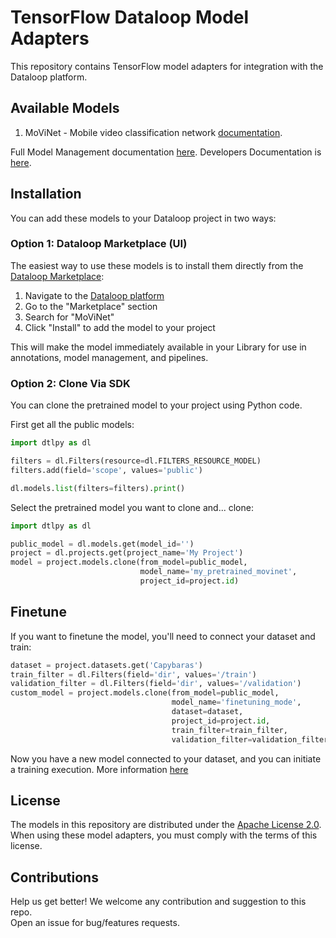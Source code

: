 # TensorFlow Dataloop Model Adapters

This repository contains TensorFlow model adapters for integration with the Dataloop platform.

## Available Models

1. MoViNet - Mobile video classification network [documentation](adapters/movinet/README.md).

Full Model Management documentation [here](https://dataloop.ai/docs).
Developers Documentation is [here](https://developers.dataloop.ai/tutorials/model_management/).

## Installation

You can add these models to your Dataloop project in two ways:

### Option 1: Dataloop Marketplace (UI)

The easiest way to use these models is to install them directly from the [Dataloop Marketplace](https://dataloop.ai/platform/marketplace/):

1. Navigate to the [Dataloop platform](https://dataloop.ai/)
2. Go to the "Marketplace" section
3. Search for "MoViNet"
4. Click "Install" to add the model to your project

This will make the model immediately available in your Library for use in annotations, model management, and pipelines.

### Option 2: Clone Via SDK

You can clone the pretrained model to your project using Python code.

First get all the public models:

```python
import dtlpy as dl

filters = dl.Filters(resource=dl.FILTERS_RESOURCE_MODEL)
filters.add(field='scope', values='public')

dl.models.list(filters=filters).print()
```

Select the pretrained model you want to clone and... clone:

```python
import dtlpy as dl

public_model = dl.models.get(model_id='')
project = dl.projects.get(project_name='My Project')
model = project.models.clone(from_model=public_model,
                             model_name='my_pretrained_movinet',
                             project_id=project.id)
```

## Finetune

If you want to finetune the model, you'll need to connect your dataset and train:

```python
dataset = project.datasets.get('Capybaras')
train_filter = dl.Filters(field='dir', values='/train')
validation_filter = dl.Filters(field='dir', values='/validation')
custom_model = project.models.clone(from_model=public_model,
                                    model_name='finetuning_mode',
                                    dataset=dataset,
                                    project_id=project.id,
                                    train_filter=train_filter,
                                    validation_filter=validation_filter)
```

Now you have a new model connected to your dataset, and you can initiate a training execution.
More information [here](https://developers.dataloop.ai/tutorials/model_management/ai_library/chapter/#train)

## License

The models in this repository are distributed under the [Apache License 2.0](https://www.apache.org/licenses/LICENSE-2.0). When using these model adapters, you must comply with the terms of this license.

## Contributions

Help us get better! We welcome any contribution and suggestion to this repo.   
Open an issue for bug/features requests.